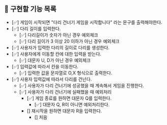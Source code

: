 ## 📝 구현할 기능 목록

- [✅] 게임이 시작되면 "다리 건너기 게임을 시작합니다" 라는 문구를 출력해야한다.
- [✅] 다리 길이를 입력한다.
  - [✅] 다리길이가 숫자가 아닌 경우 예외체크
  - [✅] 다리 길이가 3 이상 20 이하가 아닌 경우 예외체크
- [✅] 사용자가 입력한 다리의 길이로 다리를 생성한다.
- [✅] 사용자에게 이동할 칸에 대한 입력을 받는다.
  - [✅] 대문자 U, D가 아닌 경우 예외체크
- [✅] 입력값에 따라서 칸을 이동한다.
  - [✅] 입력한 값을 문자열로 O,X 형식으로 출력한다.
- [✅] 사용자 입력값에 따라서 다리를 건넌다.
  - [✅] 사용자가 다리 건너기에 성공했을 때 계속해서 게임을 진행한다.
  - [✅] 사용자가 다리 건너기에 실패했을 때 예외처리
    - [✅] 게임 종료를 원하면 대문자 Q를 입력한다.
      - [✅] 대문자 Q, R이 아니면 예외처리한다.
    - [] 재시작을 원하면 대문자 R을 입력한다.
      - [] 처음
